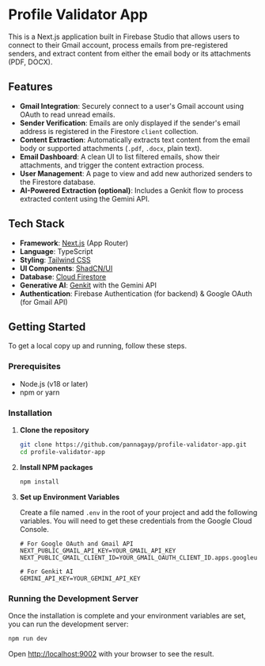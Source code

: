 # Profile Validator App

This is a Next.js application built in Firebase Studio that allows users to connect to their Gmail account, process emails from pre-registered senders, and extract content from either the email body or its attachments (PDF, DOCX).

## Features

- **Gmail Integration**: Securely connect to a user's Gmail account using OAuth to read unread emails.
- **Sender Verification**: Emails are only displayed if the sender's email address is registered in the Firestore `client` collection.
- **Content Extraction**: Automatically extracts text content from the email body or supported attachments (`.pdf`, `.docx`, plain text).
- **Email Dashboard**: A clean UI to list filtered emails, show their attachments, and trigger the content extraction process.
- **User Management**: A page to view and add new authorized senders to the Firestore database.
- **AI-Powered Extraction (optional)**: Includes a Genkit flow to process extracted content using the Gemini API.

## Tech Stack

- **Framework**: [Next.js](https://nextjs.org/) (App Router)
- **Language**: TypeScript
- **Styling**: [Tailwind CSS](https://tailwindcss.com/)
- **UI Components**: [ShadCN/UI](https://ui.shadcn.com/)
- **Database**: [Cloud Firestore](https://firebase.google.com/docs/firestore)
- **Generative AI**: [Genkit](https://firebase.google.com/docs/genkit) with the Gemini API
- **Authentication**: Firebase Authentication (for backend) & Google OAuth (for Gmail API)

## Getting Started

To get a local copy up and running, follow these steps.

### Prerequisites

- Node.js (v18 or later)
- npm or yarn

### Installation

1.  **Clone the repository**
    ```bash
    git clone https://github.com/pannagayp/profile-validator-app.git
    cd profile-validator-app
    ```

2.  **Install NPM packages**
    ```bash
    npm install
    ```

3.  **Set up Environment Variables**

    Create a file named `.env` in the root of your project and add the following variables. You will need to get these credentials from the Google Cloud Console.

    ```
    # For Google OAuth and Gmail API
    NEXT_PUBLIC_GMAIL_API_KEY=YOUR_GMAIL_API_KEY
    NEXT_PUBLIC_GMAIL_CLIENT_ID=YOUR_GMAIL_OAUTH_CLIENT_ID.apps.googleusercontent.com

    # For Genkit AI
    GEMINI_API_KEY=YOUR_GEMINI_API_KEY
    ```

### Running the Development Server

Once the installation is complete and your environment variables are set, you can run the development server:

```bash
npm run dev
```

Open [http://localhost:9002](http://localhost:9002) with your browser to see the result.
